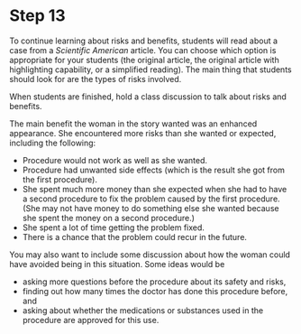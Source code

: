 # Step 13

To continue learning about risks and benefits, students will read about a case from a _Scientific American_ article. You can choose which option is appropriate for your students (the original article, the original article with highlighting capability, or a simplified reading). The main thing that students should look for are the types of risks involved. 

When students are finished, hold a class discussion to talk about risks and benefits. 

The main benefit the woman in the story wanted was an enhanced appearance. She encountered more risks than she wanted or expected, including the following:

- Procedure would not work as well as she wanted.
- Procedure had unwanted side effects (which is the result she got from the first procedure).
- She spent much more money than she expected when she had to have a second procedure to fix the problem caused by the first procedure. (She may not have money to do something else she wanted because she spent the money on a second procedure.) 
- She spent a lot of time getting the problem fixed. 
- There is a chance that the problem could recur in the future. 

You may also want to include some discussion about how the woman could have avoided being in this situation. Some ideas would be

- asking more questions before the procedure about its safety and risks,
- finding out how many times the doctor has done this procedure before, and
- asking about whether the medications or substances used in the procedure are approved for this use. 